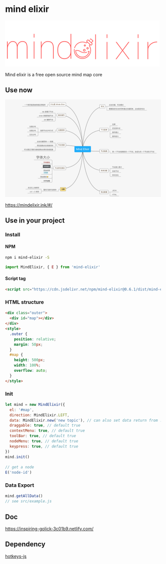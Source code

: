 # mind elixir

![mindelixir logo](logo.png)

Mind elixir is a free open source mind map core

## Use now

![mindelixir](screenshot.png)

https://mindelixir.ink/#/

## Use in your project

### Install

#### NPM

```bash
npm i mind-elixir -S
```

```javascript
import MindElixir, { E } from 'mind-elixir'
```

#### Script tag

```html
<script src="https://cdn.jsdelivr.net/npm/mind-elixir@0.6.1/dist/mind-elixir.js"></script>
```

### HTML structure

```html
<div class="outer">
  <div id="map"></div>
</div>
<style>
  .outer {
    position: relative;
    margin: 50px;
  }
  #map {
    height: 500px;
    width: 100%;
    overflow: auto;
  }
</style>
```

### Init

```javascript
let mind = new MindElixir({
  el: '#map',
  direction: MindElixir.LEFT,
  data: MindElixir.new('new topic'), // can also set data return from .getAllData()
  draggable: true, // default true
  contextMenu: true, // default true
  toolBar: true, // default true
  nodeMenu: true, // default true
  keypress: true, // default true
})
mind.init()

// get a node
E('node-id')
```

### Data Export

```javascript
mind.getAllData()
// see src/example.js
```

## Doc

https://inspiring-golick-3c01b9.netlify.com/

## Dependency

[hotkeys-js](https://www.npmjs.com/package/hotkeys-js)